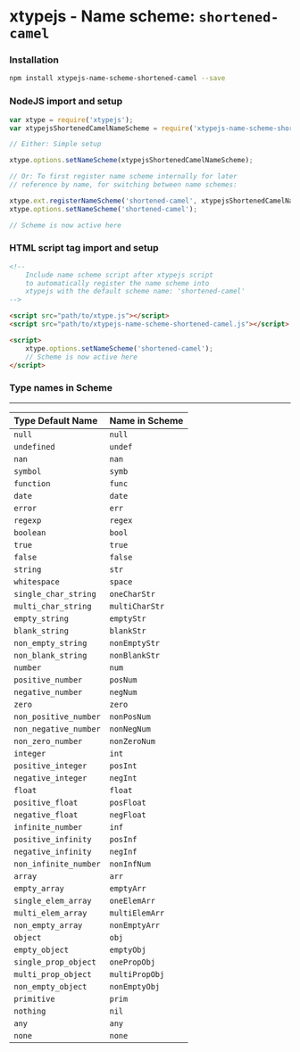 # xtypejs - Name scheme: `shortened-camel`

### Installation

```sh
npm install xtypejs-name-scheme-shortened-camel --save
```

### NodeJS import and setup

```js
var xtype = require('xtypejs');
var xtypejsShortenedCamelNameScheme = require('xtypejs-name-scheme-shortened-camel');

// Either: Simple setup

xtype.options.setNameScheme(xtypejsShortenedCamelNameScheme);

// Or: To first register name scheme internally for later
// reference by name, for switching between name schemes:

xtype.ext.registerNameScheme('shortened-camel', xtypejsShortenedCamelNameScheme);
xtype.options.setNameScheme('shortened-camel');

// Scheme is now active here
```

### HTML script tag import and setup

```html
<!--
    Include name scheme script after xtypejs script 
    to automatically register the name scheme into
    xtypejs with the default scheme name: 'shortened-camel'
-->

<script src="path/to/xtype.js"></script>
<script src="path/to/xtypejs-name-scheme-shortened-camel.js"></script>

<script>
    xtype.options.setNameScheme('shortened-camel');
    // Scheme is now active here
</script>
```

### Type names in Scheme
---

Type Default Name    | Name in Scheme
:------------------  | ------------
`null`               | `null`
`undefined`          | `undef`
`nan`                | `nan`
`symbol`             | `symb`
`function`           | `func`
`date`               | `date`
`error`              | `err`
`regexp`             | `regex`
`boolean`            | `bool`
`true`               | `true`
`false`              | `false`
`string`             | `str`
`whitespace`         | `space`
`single_char_string` | `oneCharStr`
`multi_char_string`  | `multiCharStr`
`empty_string`       | `emptyStr`
`blank_string`       | `blankStr`
`non_empty_string`   | `nonEmptyStr`
`non_blank_string`   | `nonBlankStr`
`number`             | `num`
`positive_number`    | `posNum`
`negative_number`    | `negNum`
`zero`               | `zero`
`non_positive_number`| `nonPosNum`
`non_negative_number`| `nonNegNum`
`non_zero_number`    | `nonZeroNum`
`integer`            | `int`
`positive_integer`   | `posInt`
`negative_integer`   | `negInt`
`float`              | `float`
`positive_float`     | `posFloat`
`negative_float`     | `negFloat`
`infinite_number`    | `inf`
`positive_infinity`  | `posInf`
`negative_infinity`  | `negInf`
`non_infinite_number`| `nonInfNum`
`array`              | `arr`
`empty_array`        | `emptyArr`
`single_elem_array`  | `oneElemArr`
`multi_elem_array`   | `multiElemArr`
`non_empty_array`    | `nonEmptyArr`
`object`             | `obj`
`empty_object`       | `emptyObj`
`single_prop_object` | `onePropObj`
`multi_prop_object`  | `multiPropObj`
`non_empty_object`   | `nonEmptyObj`
`primitive`          | `prim`
`nothing`            | `nil`
`any`                | `any`
`none`               | `none`